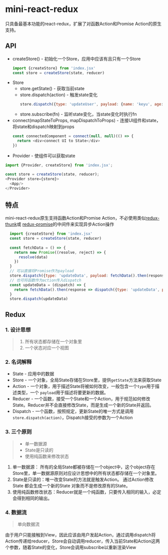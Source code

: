 # mini-react-redux
只具备最基本功能的react-redux，扩展了对函数Action和Promise Action的原生支持。

## API
* createStore() - 初始化一个Store，应用中应该有且只有一个Store
  ```javascript
  import {createStore} from 'index.jsx'
  const store = createStore(state, reducer)
  ```
* Store
  * store.getState() - 获取当前state
  * store.dispatch(action) - 触发state变化
    ```javascript
    store.dispatch({type: 'updateUser', payload: {name: 'keyu', age: 100}})
    ```
  * store.subscribe(fn) - 监听state变化，当state变化时执行fn
* connect(mapStateToProps, mapDispatchToProps) - 连接UI组件和state，将state和dispatch映射到props
  ```javascript
  const connectedComponent = connect(null, null)(() => {
    return <div>connect UI to State</div>
  })
  ```
* Provider - 使组件可以获取state
```javascript
import {Provider, createStore} from 'index.jsx';

const store = createStore(state, reducer);
<Provider store={store}>
  <App/>
</Provider>
```

## 特点
mini-react-redux原生支持函数Action和Promise Action，不必使用类似[redux-thunk](https://github.com/reduxjs/redux-thunk)或
[redux-promise](https://github.com/redux-utilities/redux-promise)的中间件来实现异步Action操作
```javascript
  import {createStore} from 'index.jsx'
  const store = createStore(state, reducer)
  
  const fetchData = () => {
    return new Promise((resolve, reject) => {
      resolve(data)
    })
  } 
  // 可以直接将Promise作为payload
  store.dispatch({type: 'updateData', payload: fetchData().then(response => response)}) 
  // 也可将函数作为action传入dispatch
  const updateData = (dispatch) => {
    return fetchData().then(response => dispatch({type: 'updateData', payload: response}))
  }
  store.dispatch(updateData)
```

## Redux

### 1. 设计思想

> 1. 所有状态都存储在一个对象里
> 2. 一个状态对应一个视图

### 2. 名词解释
* State - 应用中的数据
* Store - 一个对象，全局State存储在Store里，提供`getState`方法来获取State
* Action - 一个对象，用于描述State将被如何改变，一般包含一个`type`用于描述类型，一个 `payload`用于描述将要更新的数据。
* Reducer - 一个函数，接受一个State和一个Action，用于规范如何修改State。Reducer并不会直接修改State，而是生成一个新的State并返回。
* Dispatch - 一个函数，按照规定，更新State的唯一方式是调用 `store.dispatch(action)`，Dispatch接受的参数为一个Action

### 3. 三个原则

> * 单一数据源
> * State是只读的
> * 使用纯函数来修改状态

1. 单一数据源： 所有的全局State都被存储在一个object中，这个object存在Store里，单一数据源原则对应设计思想中的所有状态都存储在一个对象里。
2. State是只读的：唯一改变State的方法就是触发Action。
通过Action修改State 都会生成一个新的State 对象而不是修改原有的State。
3. 使用纯函数修改状态：Reducer就是一个纯函数，只要传入相同的输入，必定会得到相同的输出。

### 4. 数据流
> 单向数据流

由于用户只能接触到View，因此应该由用户发起Action，通过调用dispatch将Action传递给reducer，Store会自动调用reducer，传入当前State和Action这两个参数，随着State的变化，Store会调用subscribe以重新渲染View
